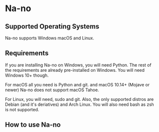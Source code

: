 # Na-no
## Supported Operating Systems
Na-no supports Windows macOS and Linux.
## Requirements
If you are installing Na-no on Windows, you will need Python. The rest of the requirements are already pre-installed on Windows. You will need Windows 10+ though.

For macOS all you need is Python and git. and macOS 10.14+ (Mojave or newer) Na-no does not support macOS Tahoe.

For Linux, you will need, sudo and git. Also, the only supported distros are Debian (and it's deriatives) and Arch Linux. You will also need bash as zsh is not supported.
## How to use Na-no
